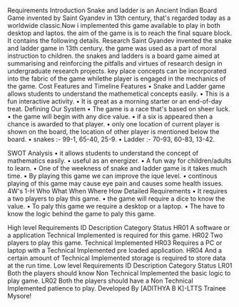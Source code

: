 Requirements
Introduction
Snake and ladder is an Ancient Indian Board Game invented by Saint Gyandev in 13th century, that's regarded today as a worldwide classic.Now i implemented this game available to play in both desktop and laptos. the aim of the game is is to reach the final square block. It contains the following details.
Research
Saint Gyandev invented the snake and ladder game in 13th century. the game was used as a part of moral instruction to children. the snakes and ladders is a board game aimed at summarising and reinforcing the pitfalls and virtues of research design in undergraduate research projects. key place concepts can be incorporated into the fabric of the game whilethe player is engaged in the mechanics of the game.
Cost Features and Timeline
Features
•	Snake and Ladder game allows students to understand the mathemetical concepts easily.
•	This is a fun interactive activity.
•	It is great as a morning starter or an end-of-day treat.
Defining Our System
•	The game is a race that's based on sheer luck.
•	the game will begin with any dice value.
•	if a six is appeared then a chance is awarded to that player.
•	only one location of current player is shown on the board, the location of other player is mentioned below the board.
•	snakes :- 99-1, 65-40, 25-9.
•	Ladder :- 70-93, 60-83, 13-42.

SWOT Analysis
•	it allows students to understand the concept of mathematics easily.
•	useful as an energizer.
•	A fun way for children/adults to learn.
•	One of the weekness of snake and ladder game is it takes much time.
•	By playing this game we can improve the ique level.
•	continous playing of this game may cause eye pain and causes some health issues.
4W's 1-H
Who
What
When
Where
How
Detailed Requirements
•	It requires a two players to play this game.
•	the game will require a dice to know the value.
•	To paly this game we require a desktop or a laptop.
•	The have to know the logic behind the game to paly this game.




High level Requirements
  ID                     Description                        Category            Status
HR01        A software or a application           Technical         Implemented
                  is required for this game.
HR02       Two players to play this game.       Technical        Implemented
HR03       Requires a PC or laptop with a       Technical        Implemented
                  pre loaded application.
HR04       And a certain amount of                 Technical       Implemented
                storage is required to store 
                    data at the run time.
Low level Requirements
  ID                     Description                           Category                  Status
LR01           Both the players should know       Non Technical        Implemented
                    the basic logic to play game.
LR02           Both the players should have a     Non Technical        Implemented
                 patience to play.
Developed By
[ADITHYA B K]-LTTS Trainee Mysore!

